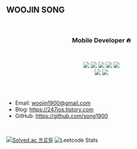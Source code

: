 ## WOOJIN SONG
<br>


<h3 align="center">
Mobile Developer 🔥
</h3>

<br>

<p align="center">
<img src="https://img.shields.io/badge/iOS-000000?style=for-the-badge&logo=iOS&logoColor=white"/>
<img src="https://img.shields.io/badge/Swift-F05138?style=for-the-badge&logo=Swift&logoColor=white"/>
<img src="https://img.shields.io/badge/Xcode-147EFB?style=for-the-badge&logo=Xcode&logoColor=white"/>
<img src="https://img.shields.io/badge/flutter-02569B?style=for-the-badge&logo=flutter&logoColor=white">
<img src="https://img.shields.io/badge/dart-0175C2?style=for-the-badge&logo=dart&logoColor=white">
<br>
<img src="https://img.shields.io/badge/Figma-F24E1E?style=for-the-badge&logo=Figma&logoColor=white"/>
<img src="https://img.shields.io/badge/Sketch-F7B500?style=for-the-badge&logo=Sketch&logoColor=white"/>
</p>

<br>
<br>

- Email: woojin1900@gmail.com
- Blog: https://247ios.tistory.com
- GitHub: https://github.com/song1900

<br>

[![Solved.ac
프로필](http://mazassumnida.wtf/api/v2/generate_badge?boj=song1900)](https://solved.ac/song1900)
![Leetcode Stats](https://leetcard.jacoblin.cool/song1900?theme=dark)
